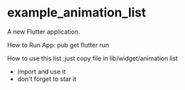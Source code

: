 # example_animation_list

A new Flutter application.


How to Run App:
    pub get
    flutter run

How to use this list :just copy file in lib/widget/animation list
   -    import and use it
   -    don't forget to star it
